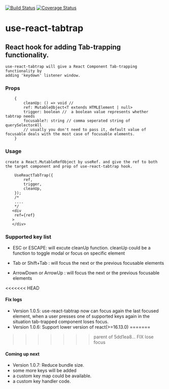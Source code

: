 [![Build Status](https://travis-ci.com/judoaseeta/useReactTabTrap.svg?branch=main)](https://travis-ci.com/judoaseeta/useReactTabTrap)
[![Coverage Status](https://coveralls.io/repos/github/judoaseeta/useReactTabTrap/badge.svg?branch=main)](https://coveralls.io/github/judoaseeta/useReactTabTrap?branch=main)
# use-react-tabtrap

## React hook for adding Tab-trapping functionality.
    use-react-tabtrap will give a React Component Tab-trapping functionality by
    adding 'keydown' listener window. 
### Props 
```tsx
    {
        cleanUp: () => void // 
        ref: MutableObject<T extends HTMLElement | null>
        trigger: boolean //  a boolean value represents whether tabtrap needs
        focusable?: string // comma seperated string of querySelectorAll
        // usually you don't need to pass it, default value of focusable deals with the most case of focusable elements.
    }
```

### Usage
    create a React.MutableRefObject by useRef. and give the ref to both the target component and prop of use-react-tabtrap hook.
``` tsx
    UseReactTabTrap({
        ref,
        trigger,
        cleanUp,
    });
    /*
    ....
    */
   <div
    ref={ref}
   >
   </div>
```

### Supported key list

- ESC or ESCAPE: will excute cleanUp function. cleanUp could be a function to toggle modal or focus on specific element 

- Tab or Shift+Tab : will focus the next or the previous focusable elements

- ArrowDown or ArrowUp : will focus the next or the previous focusable elements

<<<<<<< HEAD
#### Fix logs
- Version 1.0.5: use-react-tabtrap now can focus again the last focused element, when a user presses one of supported keys again in the situation tab-trapped component loses focus.
- Version 1.0.6: Support lower version of react(>=16.13.0)
=======

>>>>>>> parent of 5dd1ea8... FIX lose focus
#### Coming up next
- Version 1.0.7: Reduce bundle size.
- some more keys will be added
- a custom key map could be available.
- a custom key handler code.

